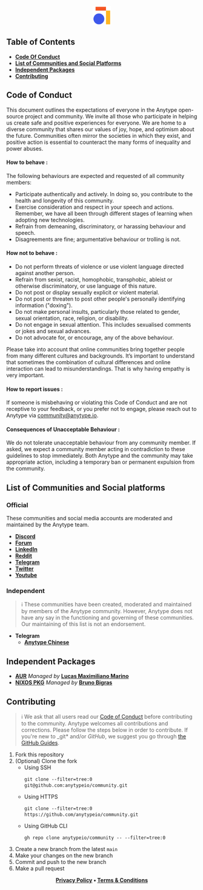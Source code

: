 <p align="center">
    <a href="https://www.anytype.io">
        <img src="assets/anytype-logo.svg" alt="Logo" width="50px" height="50px">
    </a>
</p>

## Table of Contents

- [**Code Of Conduct**](#code-of-conduct)
- [**List of Communities and Social Platforms**](#list-of-communities-and-social-platforms)
- [**Independent Packages**](#independent-packages)
- [**Contributing**](#contributing)

## Code of Conduct

This document outlines the expectations of everyone in the Anytype open-source project and community. We invite all those who participate in helping us create safe and positive experiences for everyone. We are home to a diverse community that shares our values of joy, hope, and optimism about the future. Communities often mirror the societies in which they exist, and positive action is essential to counteract the many forms of inequality and power abuses.

#### How to behave :

The following behaviours are expected and requested of all community members:

- Participate authentically and actively. In doing so, you contribute to the health and longevity of this community.
- Exercise consideration and respect in your speech and actions. Remember, we have all been through different stages of learning when adopting new technologies.
- Refrain from demeaning, discriminatory, or harassing behaviour and speech.
- Disagreements are fine; argumentative behaviour or trolling is not.

#### How not to behave :

- Do not perform threats of violence or use violent language directed against another person.
- Refrain from sexist, racist, homophobic, transphobic, ableist or otherwise discriminatory, or use language of this nature.
- Do not post or display sexually explicit or violent material.
- Do not post or threaten to post other people's personally identifying information ("doxing").
- Do not make personal insults, particularly those related to gender, sexual orientation, race, religion, or disability.
- Do not engage in sexual attention. This includes sexualised comments or jokes and sexual advances.
- Do not advocate for, or encourage, any of the above behaviour.

Please take into account that online communities bring together people from many different cultures and backgrounds. It’s important to understand that sometimes the combination of cultural differences and online interaction can lead to misunderstandings. That is why having empathy is very important.

#### How to report issues :

If someone is misbehaving or violating this Code of Conduct and are not receptive to your feedback, or you prefer not to engage, please reach out to Anytype via community@anytype.io.

#### Consequences of Unacceptable Behaviour :

We do not tolerate unacceptable behaviour from any community member. If asked, we expect a community member acting in contradiction to these guidelines to stop immediately. Both Anytype and the community may take appropriate action, including a temporary ban or permanent expulsion from the community.

## List of Communities and Social platforms

### Official

These communities and social media accounts are moderated and maintained by the Anytype team.

- [**Discord**](https://discord.gg/kkvvUrSphq)
- [**Forum**](https://community.anytype.io)
- [**LinkedIn**](https://www.linkedin.com/company/anytype)
- [**Reddit**](https://www.reddit.com/r/anytype)
- [**Telegram**](https://t.me/anytype)
- [**Twitter**](https://twitter.com/anytypelabs)
- [**Youtube**](https://www.youtube.com/channel/UCIqBAGm9K8MLS0btbXr9JkQ/featured)

### Independent

> ℹ️ These communities have been created, moderated and maintained by members of the Anytype community. However, Anytype does not have any say in the functioning and governing of these communities. Our maintaining of this list is not an endorsement.

- **Telegram**
  - [**Anytype Chinese**](https://t.me/anytype_cn)

## Independent Packages

- [**AUR**](https://aur.archlinux.org/packages/anytype-bin) *Managed by* [**Lucas Maximiliano Marino**](https://github.com/elementh)
- [**NIXOS PKG**](https://search.nixos.org/packages?channel=unstable&show=anytype&from=0&size=50&sort=relevance&type=packages&query=anytype) *Managed by* [**Bruno Bigras**](https://github.com/bbigras)

## Contributing

> ℹ️ We ask that all users read our [Code of Conduct](#code-of-conduct) before contributing to the community.
> Anytype welcomes all contributions and corrections. Please follow the steps below in order to contribute. If you're new to \_git\* and/or _GitHub_, we suggest you go through [the GitHub Guides](https://guides.github.com/introduction/flow/).

1. Fork this repository
2. (Optional) Clone the fork
   - Using SSH
     ```shell
     git clone --filter=tree:0 git@github.com:anytypeio/community.git
     ```
   - Using HTTPS
     ```shell
     git clone --filter=tree:0 https://github.com/anytypeio/community.git
     ```
   - Using GitHub CLI
     ```shell
     gh repo clone anytypeio/community -- --filter=tree:0
     ```
3. Create a new branch from the latest `main`
4. Make your changes on the new branch
5. Commit and push to the new branch
6. Make a pull request

<p align="center">
    <a href="https://anytype.io/terms.pdf"><b>Privacy Policy</a> •
    <a href="https://anytype.io/terms.pdf"><b>Terms & Conditions</a>
</p>
